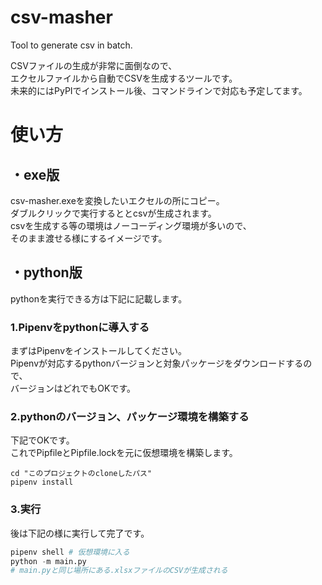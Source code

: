 # csv-masher
Tool to generate csv in batch.

CSVファイルの生成が非常に面倒なので、  
エクセルファイルから自動でCSVを生成するツールです。  
未来的にはPyPIでインストール後、コマンドラインで対応も予定してます。  

# 使い方
## ・exe版
csv-masher.exeを変換したいエクセルの所にコピー。  
ダブルクリックで実行するととcsvが生成されます。  
csvを生成する等の環境はノーコーディング環境が多いので、  
そのまま渡せる様にするイメージです。


## ・python版
pythonを実行できる方は下記に記載します。

### 1.Pipenvをpythonに導入する
まずはPipenvをインストールしてください。  
Pipenvが対応するpythonバージョンと対象パッケージをダウンロードするので、  
バージョンはどれでもOKです。  

### 2.pythonのバージョン、パッケージ環境を構築する
下記でOKです。  
これでPipfileとPipfile.lockを元に仮想環境を構築します。
```
cd "このプロジェクトのcloneしたパス"
pipenv install
```

### 3.実行
後は下記の様に実行して完了です。  
```python
pipenv shell # 仮想環境に入る
python -m main.py
# main.pyと同じ場所にある.xlsxファイルのCSVが生成される
```